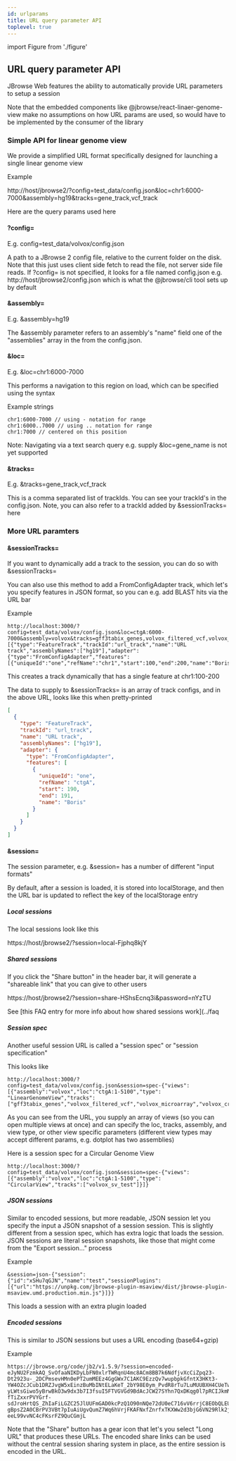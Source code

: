 ```yaml
---
id: urlparams
title: URL query parameter API
toplevel: true
---
```


import Figure from './figure'

## URL query parameter API

JBrowse Web features the ability to automatically provide URL parameters to setup a session

Note that the embedded components like @jbrowse/react-linaer-genome-view make
no assumptions on how URL params are used, so would have to be implemented by
the consumer of the library

### Simple API for linear genome view

We provide a simplified URL format specifically designed for launching a single
linear genome view

Example

http://host/jbrowse2/?config=test_data/config.json&loc=chr1:6000-7000&assembly=hg19&tracks=gene_track,vcf_track

Here are the query params used here

#### ?config=

E.g. config=test_data/volvox/config.json

A path to a JBrowse 2 config file, relative to the current folder on the disk.
Note that this just uses client side fetch to read the file, not server side
file reads. If ?config= is not specified, it looks for a file named config.json
e.g. http://host/jbrowse2/config.json which is what the @jbrowse/cli tool sets
up by default

#### &assembly=

E.g. &assembly=hg19

The &assembly parameter refers to an assembly's "name" field one of the
"assemblies" array in the from the config.json.

#### &loc=

E.g. &loc=chr1:6000-7000

This performs a navigation to this region on load, which can be specified using the syntax

Example strings

```
chr1:6000-7000 // using - notation for range
chr1:6000..7000 // using .. notation for range
chr1:7000 // centered on this position
```

Note: Navigating via a text search query e.g. supply &loc=gene_name is not yet supported

#### &tracks=

E.g. &tracks=gene_track,vcf_track

This is a comma separated list of trackIds. You can see your trackId's in the
config.json. Note, you can also refer to a trackId added by &sessionTracks=
here

### More URL paramters

#### &sessionTracks=

If you want to dynamically add a track to the session, you can do so with &sessionTracks=

You can also use this method to add a FromConfigAdapter track, which let's you
specify features in JSON format, so you can e.g. add BLAST hits via the URL bar

Example

```
http://localhost:3000/?config=test_data/volvox/config.json&loc=ctgA:6000-7000&assembly=volvox&tracks=gff3tabix_genes,volvox_filtered_vcf,volvox_microarray,volvox_cram,url_track&sessionTracks=[{"type":"FeatureTrack","trackId":"url_track","name":"URL track","assemblyNames":["hg19"],"adapter":{"type":"FromConfigAdapter","features":[{"uniqueId":"one","refName":"chr1","start":100,"end":200,"name":"Boris"}]}}]
```

This creates a track dynamically that has a single feature at chr1:100-200

The data to supply to &sessionTracks= is an array of track configs, and in the
above URL, looks like this when pretty-printed

```json
[
  {
    "type": "FeatureTrack",
    "trackId": "url_track",
    "name": "URL track",
    "assemblyNames": ["hg19"],
    "adapter": {
      "type": "FromConfigAdapter",
      "features": [
        {
          "uniqueId": "one",
          "refName": "ctgA",
          "start": 190,
          "end": 191,
          "name": "Boris"
        }
      ]
    }
  }
]
```

#### &session=

The session parameter, e.g. &session= has a number of different "input formats"

By default, after a session is loaded, it is stored into localStorage, and then
the URL bar is updated to reflect the key of the localStorage entry

##### Local sessions

The local sessions look like this

https://host/jbrowse2/?session=local-Fjphq8kjY

##### Shared sessions

If you click the "Share button" in the header bar, it will generate a
"shareable link" that you can give to other users

https://host/jbrowse2/?session=share-HShsEcnq3i&password=nYzTU

See [this FAQ entry for more info about how shared sessions work](../faq

##### Session spec

Another useful session URL is called a "session spec" or "session specification"

This looks like

```
http://localhost:3000/?config=test_data/volvox/config.json&session=spec-{"views":[{"assembly":"volvox","loc":"ctgA:1-5100","type": "LinearGenomeView","tracks":["gff3tabix_genes","volvox_filtered_vcf","volvox_microarray","volvox_cram"]}]}
```

As you can see from the URL, you supply an array of views (so you can open
multiple views at once) and can specify the loc, tracks, assembly, and view
type, or other view specific parameters (different view types may accept
different params, e.g. dotplot has two assemblies)

Here is a session spec for a Circular Genome View

```
http://localhost:3000/?config=test_data/volvox/config.json&session=spec-{"views":[{"assembly":"volvox","loc":"ctgA:1-5100","type": "CircularView","tracks":["volvox_sv_test"]}]}
```

##### JSON sessions

Similar to encoded sessions, but more readable, JSON session let you specify
the input a JSON snapshot of a session session. This is slightly different from
a session spec, which has extra logic that loads the session. JSON sessions are
literal session snapshots, like those that might come from the "Export
session..." process

Example

```
&session=json-{"session":{"id":"xSHu7qGJN","name":"test","sessionPlugins":[{"url":"https://unpkg.com/jbrowse-plugin-msaview/dist/jbrowse-plugin-msaview.umd.production.min.js"}]}}
```

This loads a session with an extra plugin loaded

##### Encoded sessions

This is similar to JSON sessions but uses a URL encoding (base64+gzip)

Example

```
https://jbrowse.org/code/jb2/v1.5.9/?session=encoded-eJyNU2FzmkAQ_SvOfaaNIKDyLbFN0xlrTWRqnU4mc8ACm8BB7k6NdfjvXcCiZpq23-Dt2923u-_2DCPmsevHMn0ePT2umMEEz4GgGWx7C1AKC9EzzQv7wupbpkGfntX3HKt3-YW4OZcJCub1DRZJvgW5xEinzBuMbINtELaKeT_2bY98E0ym_PvdR8rTu7LuMUUBXH4CUeTwjdgUKeJYgZ6_MM-yLWtsGiwo5yBrwBkO3w9dx3b7I3fsuI5FTVGVGd9BdAcJCW27SYhn7QxDKqg0l7pRCIJkmM7YHIxcd2AQbwNSAYExzxQYjCsFeZDtDtlpYo5ZdU9qJQ-fTiZxxrPVYGrf-sdJroHrtQS_ZhIaFiLGZC25JlUUFmGAD0kcPzQ1O90nNQe72dU0eC716vV6rrjC8EObQLEUMElpINu0_tHn3R_yq_t6oBQjuAEegexmP0JfaSv16bpQM_4CMgh1If1WWooguQxTDHnGDpQpDyCjkVhBFTJeliiS-gBpsZ2A0CBrPV3VBt7pIuAiUgvQumZ7Wq6hVrjFKAFNxfZnrfxTKXWw2d3bjG6VN29Rlk2j5mQZaW7ssK8MFmNGin14oVUz1pr5zMQVkXiocQPL_9L6l1jVHFLQD13xsyDHihBqb9AiVPsE_d8WPEKTLuUcv2xdjK8qzLM1PdUDlqPAHH-eeL99vvNC4cFKsrFZ9QuCGmjL
```

Note that the "Share" button has a gear icon that let's you select "Long URL"
that produces these URLs. The encoded share links can be used without the
central session sharing system in place, as the entire session is encoded in
the URL.
